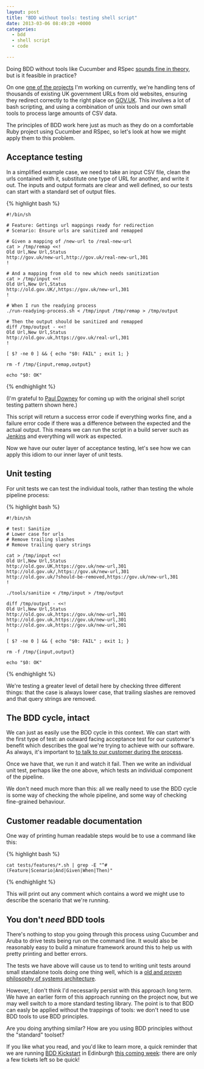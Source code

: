 ```yaml
---
layout: post
title: "BDD without tools: testing shell script"
date: 2013-03-06 08:49:20 +0000
categories:
  - bdd
  - shell script
  - code

---
```


Doing BDD without tools like Cucumber and RSpec [sounds fine in theory](http://chrismdp.com/2013/01/bdd-is-not-cucumber), but is it feasible in practice?

On one [one of the projects](http://github.com/alphagov/redirector) I'm working on currently, we're handling tens of thousands of existing UK government URLs from old websites, ensuring they redirect correctly to the right place on [GOV.UK](http://gov.uk/government). This involves a lot of bash scripting, and using a combination of unix tools and our own small tools to process large amounts of CSV data.

The principles of BDD work here just as much as they do on a comfortable Ruby project using Cucumber and RSpec, so let's look at how we might apply them to this problem.

## Acceptance testing

In a simplified example case, we need to take an input CSV file, clean the urls contained with it, substitute one type of URL for another, and write it out. The inputs and output formats are clear and well defined, so our tests can start with a standard set of output files.

{% highlight bash %}

    #!/bin/sh

    # Feature: Gettings url mappings ready for redirection
    # Scenario: Ensure urls are sanitized and remapped

    # Given a mapping of /new-url to /real-new-url
    cat > /tmp/remap <<!
    Old Url,New Url,Status
    http://gov.uk/new-url,http://gov.uk/real-new-url,301
    !

    # And a mapping from old to new which needs sanitization
    cat > /tmp/input <<!
    Old Url,New Url,Status
    http://old.gov.UK/,https://gov.uk/new-url,301
    !

    # When I run the readying process
    ./run-readying-process.sh < /tmp/input /tmp/remap > /tmp/output

    # Then the output should be sanitized and remapped
    diff /tmp/output - <<!
    Old Url,New Url,Status
    http://old.gov.uk,https://gov.uk/real-url,301
    !

    [ $? -ne 0 ] && { echo "$0: FAIL" ; exit 1; }

    rm -f /tmp/{input,remap,output}

    echo "$0: OK"

{% endhighlight %}

(I'm grateful to [Paul Downey](http://blog.whatfettle.com/) for coming up with the original shell script testing pattern shown here.)

This script will return a success error code if everything works fine, and a failure error code if there was a difference between the expected and the actual output. This means we can run the script in a build server such as [Jenkins](http://jenkins-ci.org) and everything will work as expected.

Now we have our outer layer of acceptance testing, let's see how we can apply this idiom to our inner layer of unit tests.

## Unit testing

For unit tests we can test the individual tools, rather than testing the whole pipeline process:

{% highlight bash %}

    #!/bin/sh

    # test: Sanitize
    # Lower case for urls
    # Remove trailing slashes
    # Remove trailing query strings

    cat > /tmp/input <<!
    Old Url,New Url,Status
    http://old.gov.UK,https://gov.uk/new-url,301
    http://old.gov.uk/,https://gov.uk/new-url,301
    http://old.gov.uk/?should-be-removed,https://gov.uk/new-url,301
    !

    ./tools/sanitize < /tmp/input > /tmp/output

    diff /tmp/output - <<!
    Old Url,New Url,Status
    http://old.gov.uk,https://gov.uk/new-url,301
    http://old.gov.uk,https://gov.uk/new-url,301
    http://old.gov.uk,https://gov.uk/new-url,301
    !

    [ $? -ne 0 ] && { echo "$0: FAIL" ; exit 1; }

    rm -f /tmp/{input,output}

    echo "$0: OK"

{% endhighlight %}

We're testing a greater level of detail here by checking three different things: that the case is always lower case, that trailing slashes are removed and that query strings are removed.

## The BDD cycle, intact

We can just as easily use the BDD cycle in this context. We can start with the first type of test: an outward facing acceptance test for our customer's benefit which describes the goal we're trying to achieve with our software. As always, it's important to [to talk to our customer during the process](http://chrismdp.com/2012/11/the-integration-testing-trap/).

Once we have that, we run it and watch it fail. Then we write an individual unit test, perhaps like the one above, which tests an individual component of the pipeline.

We don't need much more than this: all we really need to use the BDD cycle is some way of checking the whole pipeline, and some way of checking fine-grained behaviour.

## Customer readable documentation

One way of printing human readable steps would be to use a command like this:

{% highlight bash %}

    cat tests/features/*.sh | grep -E "^# (Feature|Scenario|And|Given|When|Then)"

{% endhighlight %}

This will print out any comment which contains a word we might use to describe the scenario that we're running.

## You don't _need_ BDD tools

There's nothing to stop you going through this process using Cucumber and Aruba to drive tests being run on the command line. It would also be reasonably easy to build a minature framework around this to help us with pretty printing and better errors.

The tests we have above will cause us to tend to writing unit tests around small standalone tools doing one thing well, which is a [old and proven philosophy of systems architecture](http://en.wikipedia.org/wiki/Unix_philosophy).

However, I don't think I'd necessarily persist with this approach long term. We have an earlier form of this approach running on the project now, but we may well switch to a more standard testing library. The point is to that BDD can easly be applied without the trappings of tools: we don't need to use BDD tools to use BDD principles.

Are you doing anything similar? How are you using BDD principles without the "standard" toolset?

<div class='alert alert-info'>
  <p>If you like what you read, and you'd like to learn more, a quick reminder that we are running <a href='http://bddkickstart.com'>BDD Kickstart</a> in Edinburgh <a href='http://bddkickstart.com/dates#edinburgh'>this coming week</a>: there are only a few tickets left so be quick!
  </p>
</div>
